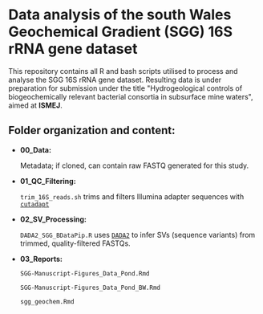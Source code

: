 # Data analysis of the south Wales Geochemical Gradient (SGG) 16S rRNA gene dataset

This repository contains all R and bash scripts utilised to process and analyse the SGG 16S rRNA gene dataset.
Resulting data is under preparation for submission under the title "Hydrogeological controls of biogeochemically relevant bacterial consortia in subsurface mine waters", aimed at **ISMEJ**.

## Folder organization and content:

 - **00_Data:**

	Metadata; if cloned, can contain raw FASTQ generated for this study.

 - **01_QC_Filtering:**

	`trim_16S_reads.sh` trims and filters Illumina adapter sequences with [`cutadapt`](https://github.com/marcelm/cutadapt)

 - **02_SV_Processing:**
	
	`DADA2_SGG_BDataPip.R` uses [`DADA2`](https://github.com/benjjneb/dada2) to infer SVs (sequence variants) from trimmed, quality-filtered FASTQs.

 - **03_Reports:**

	`SGG-Manuscript-Figures_Data_Pond.Rmd`
	
	`SGG-Manuscript-Figures_Data_Pond_BW.Rmd`

	`sgg_geochem.Rmd`
